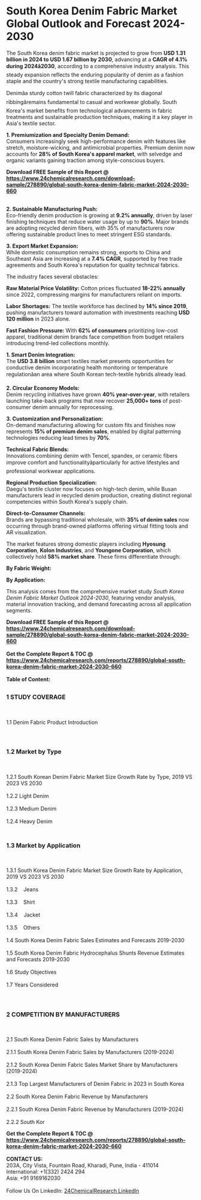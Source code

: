 <h1>South Korea Denim Fabric  Market Global Outlook and Forecast 2024-2030</h1><p>The South Korea denim fabric market is projected to grow from <strong>USD 1.31 billion in 2024 to USD 1.67 billion by 2030</strong>, advancing at a <strong>CAGR of 4.1% during 2024â2030</strong>, according to a comprehensive industry analysis. This steady expansion reflects the enduring popularity of denim as a fashion staple and the country's strong textile manufacturing capabilities.</p><p>Denimâa sturdy cotton twill fabric characterized by its diagonal ribbingâremains fundamental to casual and workwear globally. South Korea's market benefits from technological advancements in fabric treatments and sustainable production techniques, making it a key player in Asia's textile sector.</p><p><strong>1. Premiumization and Specialty Denim Demand:</strong><br>
Consumers increasingly seek high-performance denim with features like stretch, moisture-wicking, and antimicrobial properties. Premium denim now accounts for <strong>28% of South Korea's apparel market</strong>, with selvedge and organic variants gaining traction among style-conscious buyers.</p><div><b>Download FREE Sample of this Report @ 
            <a href="https://www.24chemicalresearch.com/download-sample/278890/global-south-korea-denim-fabric-market-2024-2030-660">
            https://www.24chemicalresearch.com/download-sample/278890/global-south-korea-denim-fabric-market-2024-2030-660</a></b></div><br><p><strong>2. Sustainable Manufacturing Push:</strong><br>
Eco-friendly denim production is growing at <strong>9.2% annually</strong>, driven by laser finishing techniques that reduce water usage by up to <strong>90%</strong>. Major brands are adopting recycled denim fibers, with 35% of manufacturers now offering sustainable product lines to meet stringent ESG standards.</p><p><strong>3. Export Market Expansion:</strong><br>
While domestic consumption remains strong, exports to China and Southeast Asia are increasing at a <strong>7.4% CAGR</strong>, supported by free trade agreements and South Korea's reputation for quality technical fabrics.</p><p>The industry faces several obstacles:</p><p><strong>Raw Material Price Volatility:</strong> Cotton prices fluctuated <strong>18-22% annually</strong> since 2022, compressing margins for manufacturers reliant on imports.</p><p><strong>Labor Shortages:</strong> The textile workforce has declined by <strong>14% since 2019</strong>, pushing manufacturers toward automation with investments reaching <strong>USD 120 million</strong> in 2023 alone.</p><p><strong>Fast Fashion Pressure:</strong> With <strong>62% of consumers</strong> prioritizing low-cost apparel, traditional denim brands face competition from budget retailers introducing trend-led collections monthly.</p><p><strong>1. Smart Denim Integration:</strong><br>
The <strong>USD 3.8 billion</strong> smart textiles market presents opportunities for conductive denim incorporating health monitoring or temperature regulationâan area where South Korean tech-textile hybrids already lead.</p><p><strong>2. Circular Economy Models:</strong><br>
Denim recycling initiatives have grown <strong>40% year-over-year</strong>, with retailers launching take-back programs that now recover <strong>25,000+ tons</strong> of post-consumer denim annually for reprocessing.</p><p><strong>3. Customization and Personalization:</strong><br>
On-demand manufacturing allowing for custom fits and finishes now represents <strong>15% of premium denim sales</strong>, enabled by digital patterning technologies reducing lead times by <strong>70%</strong>.</p><p><strong>Technical Fabric Blends:</strong><br>
	Innovations combining denim with Tencel, spandex, or ceramic fibers improve comfort and functionalityâparticularly for active lifestyles and professional workwear applications.</p><p><strong>Regional Production Specialization:</strong><br>
	Daegu's textile cluster now focuses on high-tech denim, while Busan manufacturers lead in recycled denim production, creating distinct regional competencies within South Korea's supply chain.</p><p><strong>Direct-to-Consumer Channels:</strong><br>
	Brands are bypassing traditional wholesale, with <strong>35% of denim sales</strong> now occurring through brand-owned platforms offering virtual fitting tools and AR visualization.</p><p>The market features strong domestic players including <strong>Hyosung Corporation</strong>, <strong>Kolon Industries</strong>, and <strong>Youngone Corporation</strong>, which collectively hold <strong>58% market share</strong>. These firms differentiate through:</p><p><strong>By Fabric Weight:</strong></p><p><strong>By Application:</strong></p><p>This analysis comes from the comprehensive market study <em>South Korea Denim Fabric Market Outlook 2024-2030</em>, featuring vendor analysis, material innovation tracking, and demand forecasting across all application segments.</p><div><b>Download FREE Sample of this Report @ 
            <a href="https://www.24chemicalresearch.com/download-sample/278890/global-south-korea-denim-fabric-market-2024-2030-660">
            https://www.24chemicalresearch.com/download-sample/278890/global-south-korea-denim-fabric-market-2024-2030-660</a></b></div><br><div><b>Get the Complete Report & TOC @ 
            <a href="https://www.24chemicalresearch.com/reports/278890/global-south-korea-denim-fabric-market-2024-2030-660">
            https://www.24chemicalresearch.com/reports/278890/global-south-korea-denim-fabric-market-2024-2030-660</a></b></div><br>
            <b>Table of Content:</b><p><h2><span style="font-size:16px"><strong>1 STUDY COVERAGE</strong></span></h2><br />
<p>1.1 Denim Fabric  Product Introduction</p><br />
<h2><span style="font-size:16px"><strong>1.2 Market by Type</strong></span></h2><br />
<p>1.2.1 South Korean Denim Fabric  Market Size Growth Rate by Type, 2019 VS 2023 VS 2030<br /><br />
1.2.2 Light Denim&nbsp;&nbsp; &nbsp;<br /><br />
1.2.3 Medium Denim<br /><br />
1.2.4 Heavy Denim<br /><br />
<h2><span style="font-size:16px"><strong>1.3 Market by Application</strong></span></h2><br />
<p>1.3.1 South Korea Denim Fabric  Market Size Growth Rate by Application, 2019 VS 2023 VS 2030<br /><br />
1.3.2&nbsp;&nbsp; &nbsp;Jeans<br /><br />
1.3.3&nbsp;&nbsp; &nbsp;Shirt<br /><br />
1.3.4&nbsp;&nbsp; &nbsp;Jacket<br /><br />
1.3.5&nbsp;&nbsp; &nbsp;Others<br /><br />
1.4 South Korea Denim Fabric  Sales Estimates and Forecasts 2019-2030<br /><br />
1.5 South Korea Denim Fabric  Hydrocephalus Shunts Revenue Estimates and Forecasts 2019-2030<br /><br />
1.6 Study Objectives<br /><br />
1.7 Years Considered</p><br />
<h2><span style="font-size:16px"><strong>2 COMPETITION BY MANUFACTURERS</strong></span></h2><br />
<p>2.1 South Korea Denim Fabric  Sales by Manufacturers<br /><br />
2.1.1 South Korea Denim Fabric  Sales by Manufacturers (2019-2024)<br /><br />
2.1.2 South Korea Denim Fabric  Sales Market Share by Manufacturers (2019-2024)<br /><br />
2.1.3 Top Largest Manufacturers of Denim Fabric  in 2023 in South Korea<br /><br />
2.2 South Korea Denim Fabric  Revenue by Manufacturers<br /><br />
2.2.1 South Korea Denim Fabric  Revenue by Manufacturers (2019-2024)<br /><br />
2.2.2 South Kor</p><div><b>Get the Complete Report & TOC @ 
            <a href="https://www.24chemicalresearch.com/reports/278890/global-south-korea-denim-fabric-market-2024-2030-660">
            https://www.24chemicalresearch.com/reports/278890/global-south-korea-denim-fabric-market-2024-2030-660</a></b></div><br><b>CONTACT US:</b><br>
            203A, City Vista, Fountain Road, Kharadi, Pune, India - 411014<br>
            International: +1(332) 2424 294<br>
            Asia: +91 9169162030 <br><br>
            Follow Us On LinkedIn: <a href="https://www.linkedin.com/company/24chemicalresearch/">24ChemicalResearch LinkedIn</a>